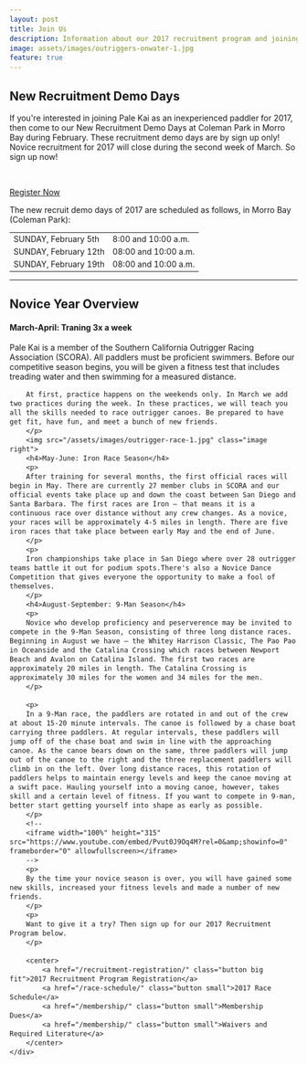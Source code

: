 ```yaml
---
layout: post
title: Join Us
description: Information about our 2017 recruitment program and joining Pale Kai Outrigger
image: assets/images/outriggers-onwater-1.jpg
feature: true
---
```

<!--
<div class="row">
	
	<div class="4u 12u$(medium)">
		<h3>We Race</h3>
		<p>Pale Kai is a member of SCORA and races Iron, Sprint, and 9 Man Seasons.
	</p>
	</div>
	<div class="4u 12u$(medium)">
		<h3>We Play</h3>
		<p>Pale Kai offers many opportunities to train hard and have a great time making life-long Na Hoaloha.</p>
	</div>
	<div class="4u$ 12u$(medium)">
		<h3>We Paddle</h3>
		<p>Novice training starts in January. Team practice is 3x a week beginning in March.</p>
	</div>
</div>
<hr/>
-->
<h2>New Recruitment Demo Days</h2>
<div class="row">
	<div class="6u 12u$(small)">
		<p>If you're interested in joining Pale Kai as an inexperienced paddler for 2017, then come to our New Recruitment Demo Days at Coleman Park in Morro Bay during February. These recruitment demo days are by sign up only! Novice recruitment for 2017 will close during the second week of March. So sign up now!
		</p>
		<br/>
		<p>
		<a href="/recruitment-registration/" class="button big">Register Now</a>
		</p>
	</div>
	<div class="6u 12u$(small)">
	<p>
		The new recruit demo days of 2017 are scheduled as follows, in Morro Bay (Coleman Park):
	</p>
		<div class="table-wrapper">
			<table class="alt">
				<tbody>
					<tr>
						<td>SUNDAY, February 5th</td>
						<td>8:00 and 10:00 a.m.</td>
					</tr>
					<tr>
						<td>SUNDAY, February 12th</td>
						<td>08:00 and 10:00 a.m.</td>
					</tr>
					<tr>
						<td>SUNDAY, February 19th</td>
						<td>08:00 and 10:00 a.m.</td>
					</tr>
				</tbody>
			</table>
		</div>
	</div>
</div>
<hr class="major" />

<div class="row">
	<div class="12u 12u$(small)">
		<h2>Novice Year Overview</h2>
		<h4>March-April: Traning 3x a week</h4>
		<p>Pale Kai is a member of the Southern California Outrigger Racing Association (SCORA).  All paddlers must be proficient swimmers. Before our competitive season begins, you will be given a fitness test that includes treading water and then swimming for a measured distance.</p>
		<p>

		At first, practice happens on the weekends only. In March we add two practices during the week. In these practices, we will teach you all the skills needed to race outrigger canoes. Be prepared to have get fit, have fun, and meet a bunch of new friends.
		</p>
		<img src="/assets/images/outrigger-race-1.jpg" class="image right">
		<h4>May-June: Iron Race Season</h4>
		<p>
		After training for several months, the first official races will begin in May. There are currently 27 member clubs in SCORA and our official events take place up and down the coast between San Diego and Santa Barbara. The first races are Iron – that means it is a continuous race over distance without any crew changes. As a novice, your races will be approximately 4-5 miles in length. There are five iron races that take place between early May and the end of June. 
		</p>
		<p>
		Iron championships take place in San Diego where over 28 outrigger teams battle it out for podium spots.There's also a Novice Dance Competition that gives everyone the opportunity to make a fool of themselves. 
		</p>
		<h4>August-September: 9-Man Season</h4>
		<p>
		Novice who develop proficiency and peserverence may be invited to compete in the 9-Man Season, consisting of three long distance races. Beginning in August we have – the Whitey Harrison Classic, The Pao Pao in Oceanside and the Catalina Crossing which races between Newport Beach and Avalon on Catalina Island. The first two races are approximately 20 miles in length. The Catalina Crossing is approximately 30 miles for the women and 34 miles for the men.
		</p>

		<p>
		In a 9-Man race, the paddlers are rotated in and out of the crew at about 15-20 minute intervals. The canoe is followed by a chase boat carrying three paddlers. At regular intervals, these paddlers will jump off of the chase boat and swim in line with the approaching canoe. As the canoe bears down on the same, three paddlers will jump out of the canoe to the right and the three replacement paddlers will climb in on the left. Over long distance races, this rotation of paddlers helps to maintain energy levels and keep the canoe moving at a swift pace. Hauling yourself into a moving canoe, however, takes skill and a certain level of fitness. If you want to compete in 9-man, better start getting yourself into shape as early as possible.
		</p>
		<!--
		<iframe width="100%" height="315" src="https://www.youtube.com/embed/Pvut0J9Oq4M?rel=0&amp;showinfo=0" frameborder="0" allowfullscreen></iframe>
		-->
		<p>
		By the time your novice season is over, you will have gained some new skills, increased your fitness levels and made a number of new friends.
		</p>
		<p>
		Want to give it a try? Then sign up for our 2017 Recruitment Program below. 
		</p>
	
		<center>
			<a href="/recruitment-registration/" class="button big fit">2017 Recruitment Program Registration</a>
			<a href="/race-schedule/" class="button small">2017 Race Schedule</a>
			<a href="/membership/" class="button small">Membership Dues</a>
			<a href="/membership/" class="button small">Waivers and Required Literature</a>
		</center>
	</div>
</div>




